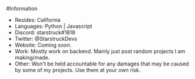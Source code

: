 #Information
- Resides: California
- Languages: Python | Javascript
- Discord: starstruck#1818
- Twitter: @StarstruckDevs
- Website: Coming soon.
- Work: Mostly work on backend. Mainly just post random projects I am making/made.
- Other: Won't be held accountable for any damages that may be caused by some of my projects. Use them at your own risk.
